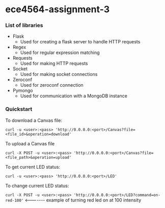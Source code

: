 # ece4564-assignment-3

### List of libraries
- Flask
  - Used for creating a flask server to handle HTTP requests
- Regex
  - Used for regular expression matching
- Requests
  - Used for making HTTP requests
- Socket
  - Used for making socket connections
- Zeroconf
  - Used for zeroconf connection
- Pymongo
  - Used for communication with a MongoDB instance


### Quickstart

To download a Canvas file:

`curl -u <user>:<pass> 'http://0.0.0.0:<port>/Canvas?file=<file_id>&operation=download'`

To upload a Canvas file

`curl -X POST -u <user>:<pass> 'http://0.0.0.0:<port>/Canvas?file=<file_path>&operation=upload'`

To get current LED status:

`curl -u <user>:<pass> 'http://0.0.0.0:<port>/LED'`

To change current LED status:

`curl -X POST -u <user>:<pass> 'http://0.0.0.0:<port>/LED?command=on-red-100'`      <------- example of turning red led on at 100 intensity
